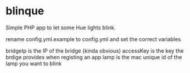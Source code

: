 # blinque
Simple PHP app to let some Hue lights blink.

rename config.yml.example to config.yml and set the correct variables

bridgeIp is the IP of the bridge (kinda obvious)
accessKey is the key the brdige provides when registing an app
lamp is the mac unique id of the lamp you want to blink
